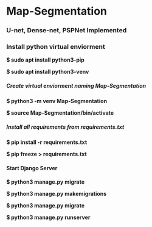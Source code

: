 # Map-Segmentation

### U-net, Dense-net, PSPNet Implemented

### Install python virtual enviorment

**$ sudo apt install python3-pip**

**$ sudo apt install python3-venv**

##### Create virtual enviorment naming Map-Segmentation
**$ python3 -m venv Map-Segmentation**

**$ source Map-Segmentation/bin/activate**

##### Install all requirements from requirements.txt
**$ pip install -r requirements.txt**

**$ pip freeze > requirements.txt**

#### Start Django Server
**$ python3 manage.py migrate**

**$ python3 manage.py makemigrations**

**$ python3 manage.py migrate**

**$ python3 manage.py runserver**

